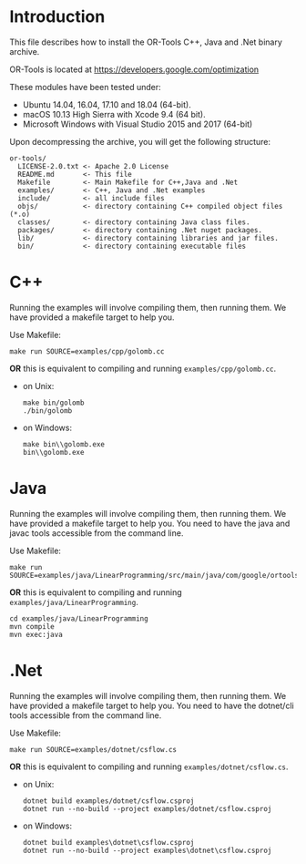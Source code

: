 # Introduction
This file describes how to install the OR-Tools C++, Java and .Net binary archive.

OR-Tools is located at https://developers.google.com/optimization

These modules have been tested under:
  - Ubuntu 14.04, 16.04, 17.10 and 18.04 (64-bit).
  - macOS 10.13 High Sierra with Xcode 9.4 (64 bit).
  - Microsoft Windows with Visual Studio 2015 and 2017 (64-bit)

Upon decompressing the archive, you will get the following structure:

```
or-tools/
  LICENSE-2.0.txt <- Apache 2.0 License
  README.md       <- This file
  Makefile        <- Main Makefile for C++,Java and .Net
  examples/       <- C++, Java and .Net examples
  include/        <- all include files
  objs/           <- directory containing C++ compiled object files (*.o)
  classes/        <- directory containing Java class files.
  packages/       <- directory containing .Net nuget packages.
  lib/            <- directory containing libraries and jar files.
  bin/            <- directory containing executable files
```

# C++

Running the examples will involve compiling them, then running them.
We have provided a makefile target to help you.

Use Makefile:
```shell
make run SOURCE=examples/cpp/golomb.cc
```

**OR** this is equivalent to compiling and running
`examples/cpp/golomb.cc`.
- on Unix:
  ```shell
  make bin/golomb
  ./bin/golomb
  ```
- on Windows:
  ```shell
  make bin\\golomb.exe
  bin\\golomb.exe
  ```

# Java

Running the examples will involve compiling them, then running them.
We have provided a makefile target to help you. You need to have the
java and javac tools accessible from the command line.

Use Makefile:
```shell
make run SOURCE=examples/java/LinearProgramming/src/main/java/com/google/ortools/LinearProgramming.java
```

**OR** this is equivalent to compiling and running `examples/java/LinearProgramming`.
```shell
cd examples/java/LinearProgramming
mvn compile
mvn exec:java
```

# .Net

Running the examples will involve compiling them, then running them.
We have provided a makefile target to help you. You need to have the
dotnet/cli tools accessible from the command line.

Use Makefile:
```shell
make run SOURCE=examples/dotnet/csflow.cs
```

**OR** this is equivalent to compiling and running
`examples/dotnet/csflow.cs`.
- on Unix:
  ```shell
  dotnet build examples/dotnet/csflow.csproj
  dotnet run --no-build --project examples/dotnet/csflow.csproj
  ```
- on Windows:
  ```shell
  dotnet build examples\dotnet\csflow.csproj
  dotnet run --no-build --project examples\dotnet\csflow.csproj
  ```
